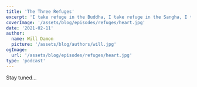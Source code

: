 ```yaml
---
title: 'The Three Refuges'
excerpt: 'I take refuge in the Buddha, I take refuge in the Sangha, I take refuge in the Dharma'
coverImage: '/assets/blog/episodes/refuges/heart.jpg'
date: '2021-02-11'
author:
  name: Will Damon
  picture: '/assets/blog/authors/will.jpg'
ogImage:
  url: '/assets/blog/episodes/refuges/heart.jpg'
type: 'podcast'  
---
```


Stay tuned...

